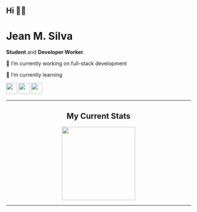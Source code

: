 ## Hi 🙋‍♂️
# Jean M. Silva
**Student** and **Developer Worker**.

🔭 I’m currently working on full-stack development

🌱 I’m currently learning
<div style="display:inline-block;marge:20px">
  <img widht="40" height="30" src="https://cdn.jsdelivr.net/gh/devicons/devicon@latest/icons/python/python-original.svg" />
  <img widht="40" height="30" src="https://cdn.jsdelivr.net/gh/devicons/devicon@latest/icons/javascript/javascript-original.svg" />
  <img widht="40" height="30" src="https://cdn.jsdelivr.net/gh/devicons/devicon@latest/icons/java/java-original.svg" />
</div>

<hr>

<div align="center">
  <h2>My Current Stats</h2>
  <a href="https://github.com/anuraghazra/github-readme-stats">
    <img height=200 align="center" src="https://github-readme-stats.vercel.app/api?username=Jeanmenezes&theme=transparent&show_icons=true&hide_title=true" />
  </a>
</div>
<hr>
<div> 


<!--
**Jeanmenezzes/Jeanmenezzes** is a ✨ _special_ ✨ repository because its `README.md` (this file) appears on your GitHub profile.

Here are some ideas to get you started:

 ...
 ...
- 👯 I’m looking to collaborate on ...
- 🤔 I’m looking for help with ...
- 💬 Ask me about ...
- 📫 How to reach me: ...
- ⚡ Fun fact: ...
-->
